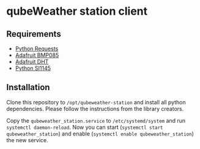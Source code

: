 # qubeWeather station client

## Requirements

- [Python Requests](http://docs.python-requests.org/en/master/)
- [Adafruit BMP085](https://github.com/adafruit/Adafruit_Python_BMP)
- [Adafruit DHT](https://github.com/adafruit/Adafruit_Python_DHT)
- [Python SI1145](https://github.com/THP-JOE/Python_SI1145)

## Installation

Clone this repository to `/opt/qubeweather-station` and install all python dependencies. Please follow the instructions from the library creators.

Copy the `qubeweather_station.service` to `/etc/systemd/system` and run `systemctl daemon-reload`. Now you can start (`systemctl start qubeweather_station`) and enable (`systemctl enable qubeweather_station`) the new service.
